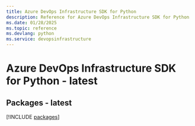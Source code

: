 ```yaml
---
title: Azure DevOps Infrastructure SDK for Python
description: Reference for Azure DevOps Infrastructure SDK for Python
ms.date: 01/28/2025
ms.topic: reference
ms.devlang: python
ms.service: devopsinfrastructure
---
```

# Azure DevOps Infrastructure SDK for Python - latest
## Packages - latest
[!INCLUDE [packages](devops-infrastructure-index.md)]